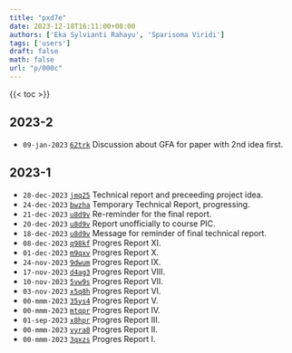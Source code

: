 ```yaml
---
title: "pxd7e"
date: 2023-12-18T16:11:00+08:00
authors: ['Eka Sylvianti Rahayu', 'Sparisoma Viridi']
tags: ['users']
draft: false
math: false
url: "p/000c"
---
```

{{< toc >}}


## 2023-2
+ `09-jan-2023` [`62trk`](https://osf.io/62trk) Discussion about GFA for paper with 2nd idea first.


## 2023-1
+ `28-dec-2023` [`jmq25`](https://osf.io/jmq25) Technical report and preceeding project idea.
+ `24-dec-2023` [`bwzha`](https://osf.io/bwzha) Temporary Technical Report, progressing.
+ `21-dec-2023` [`u8d9v`](https://osf.io/u8d9v) Re-reminder for the final report.
+ `20-dec-2023` [`u8d9v`](https://osf.io/u8d9v) Report unofficially to course PIC.
+ `18-dec-2023` [`u8d9v`](https://osf.io/u8d9v) Message for reminder of final technical report.
+ `08-dec-2023` [`q98kf`](https://osf.io/q98kf) Progres Report XI.
+ `01-dec-2023` [`m9qxv`](https://osf.io/m9qxv) Progres Report X.
+ `24-nov-2023` [`9dwum`](https://osf.io/9dwum) Progres Report IX.
+ `17-nov-2023` [`d4ag3`](https://osf.io/d4ag3) Progres Report VIII.
+ `10-nov-2023` [`5vw9s`](https://osf.io/5vw9s) Progres Report VII.
+ `03-nov-2023` [`x5q8h`](https://osf.io/x5q8h) Progres Report VI.
+ `00-mmm-2023` [`35ys4`](https://osf.io/35ys4) Progres Report V.
+ `00-mmm-2023` [`mtqpr`](https://osf.io/mtqpr) Progres Report IV.
+ `01-sep-2023` [`x8hpr`](https://osf.io/x8hpr) Progres Report III.
+ `00-mmm-2023` [`vyra8`](https://osf.io/vyra8) Progres Report II.
+ `00-mmm-2023` [`3qxzs`](https://osf.io/3qxzs) Progres Report I.
